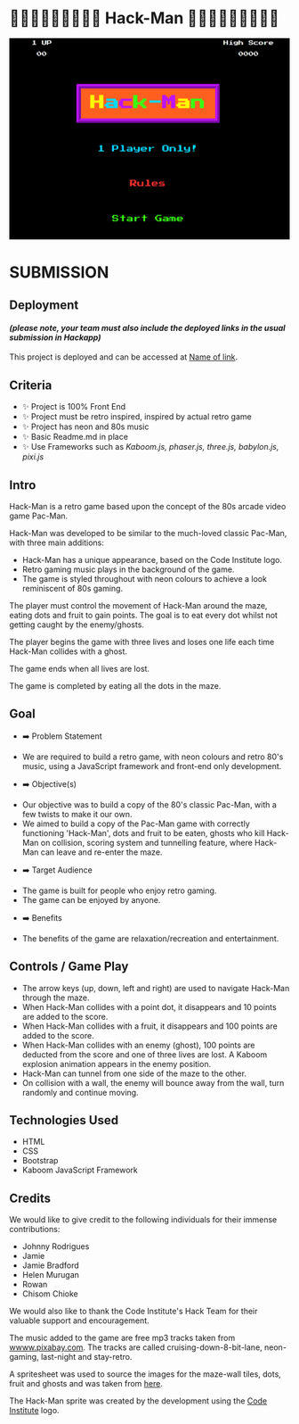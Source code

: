 

# 👨‍🔧👨🏻‍🔧👸🏼🍄🐲 Hack-Man 🐲🍄👸🏼👨🏻‍🔧👨‍🔧


 ![Hack-Man Landing Page](assets/images/hackman-landing-page.png)

# SUBMISSION
## Deployment
#### _(please note, your team must also include the deployed links in the usual submission in Hackapp)_
This project is deployed and can be accessed at [Name of link](https://joao4569.github.io/Hack-Man/).

## Criteria

- ✨ Project is 100% Front End
- ✨ Project must be retro inspired, inspired by actual retro game
- ✨ Project has neon and 80s music
- ✨ Basic Readme.md in place
- ✨ Use Frameworks such as *Kaboom.js, phaser.js, three.js, babylon.js, pixi.js*

## Intro
Hack-Man is a retro game based upon the concept of the 80s arcade video game Pac-Man.

Hack-Man was developed to be similar to the much-loved classic Pac-Man, with three main additions:
* Hack-Man has a unique appearance, based on the Code Institute logo.
* Retro gaming music plays in the background of the game.
* The game is styled throughout with neon colours to achieve a look reminiscent of 80s gaming.

The player must control the movement of Hack-Man around the maze, eating dots and fruit to gain points. The goal is to eat every dot whilst not getting caught by the enemy/ghosts.

The player begins the game with three lives and loses one life each time Hack-Man collides with a ghost. 

The game ends when all lives are lost.

The game is completed by eating all the dots in the maze.

## Goal

- ➡️ Problem Statement
* We are required to build a retro game, with neon colours and retro 80's music, using a JavaScript framework and front-end only development.

- ➡️ Objective(s)
* Our objective was to build a copy of the 80's classic Pac-Man, with a few twists to make it our own.
* We aimed to build a copy of the Pac-Man game with correctly functioning 'Hack-Man', dots and fruit to be eaten, ghosts who kill Hack-Man on collision, scoring system and tunnelling feature, where Hack-Man can leave and re-enter the maze.

- ➡️ Target Audience
* The game is built for people who enjoy retro gaming.
* The game can be enjoyed by anyone.

- ➡️ Benefits
* The benefits of the game are relaxation/recreation and entertainment.

## Controls / Game Play
* The arrow keys (up, down, left and right) are used to navigate Hack-Man through the maze. 
* When Hack-Man collides with a point dot, it disappears and 10 points are added to the score. 
* When Hack-Man collides with a fruit, it disappears and 100 points are added to the score. 
* When Hack-Man collides with an enemy (ghost), 100 points are deducted from the score and one of three lives are lost. A Kaboom explosion animation appears in the enemy position.
* Hack-Man can tunnel from one side of the maze to the other.
* On collision with a wall, the enemy will bounce away from the wall, turn randomly and continue moving.

## Technologies Used
* HTML
* CSS
* Bootstrap
* Kaboom JavaScript Framework

## Credits
We would like to give credit to the following individuals for their immense contributions:
- Johnny Rodrigues
- Jamie
- Jamie Bradford
- Helen Murugan
- Rowan
- Chisom Chioke

We would also like to thank the Code Institute's Hack Team for their valuable support and encouragement.

The music added to the game are free mp3 tracks taken from [wwww.pixabay.com](https://pixabay.com/music/). The tracks are called cruising-down-8-bit-lane, neon-gaming, last-night and stay-retro.

A spritesheet was used to source the images for the maze-wall tiles, dots, fruit and ghosts and was taken from [here](http....).

The Hack-Man sprite was created by the development using the [Code Institute](https://codeinstitute.net/) logo.

